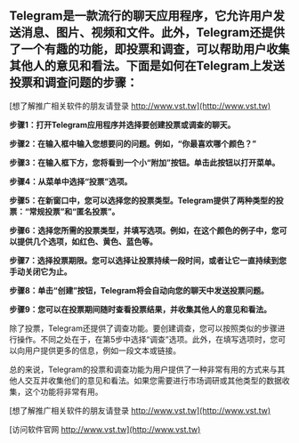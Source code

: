 ## **Telegram是一款流行的聊天应用程序，它允许用户发送消息、图片、视频和文件。此外，Telegram还提供了一个有趣的功能，即投票和调查，可以帮助用户收集其他人的意见和看法。下面是如何在Telegram上发送投票和调查问题的步骤：**

[想了解推广相关软件的朋友请登录 http://www.vst.tw](http://www.vst.tw)

**步骤1：打开Telegram应用程序并选择要创建投票或调查的聊天。**

**步骤2：在输入框中输入您想要问的问题。例如，“你最喜欢哪个颜色？”**

**步骤3：在输入框下方，您将看到一个小“附加”按钮。单击此按钮以打开菜单。**

**步骤4：从菜单中选择“投票”选项。**

**步骤5：在新窗口中，您可以选择您的投票类型。Telegram提供了两种类型的投票：“常规投票”和“匿名投票”。**

**步骤6：选择您所需的投票类型，并填写选项。例如，在这个颜色的例子中，您可以提供几个选项，如红色、黄色、蓝色等。**

**步骤7：选择投票期限。您可以选择让投票持续一段时间，或者让它一直持续到您手动关闭它为止。**

**步骤8：单击“创建”按钮，Telegram将会自动向您的聊天中发送投票问题。**

**步骤9：您可以在投票期间随时查看投票结果，并收集其他人的意见和看法。**

除了投票，Telegram还提供了调查功能。要创建调查，您可以按照类似的步骤进行操作。不同之处在于，在第5步中选择“调查”选项。此外，在填写选项时，您可以向用户提供更多的信息，例如一段文本或链接。

总的来说，Telegram的投票和调查功能为用户提供了一种非常有用的方式来与其他人交互并收集他们的意见和看法。如果您需要进行市场调研或其他类型的数据收集，这个功能将非常有用。

[想了解推广相关软件的朋友请登录 http://www.vst.tw](http://www.vst.tw)


[访问软件官网 http://www.vst.tw](http://www.vst.tw)
